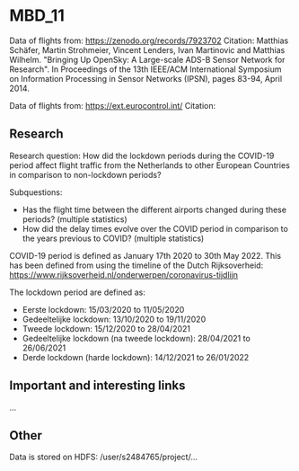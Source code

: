 # MBD_11

Data of flights from: https://zenodo.org/records/7923702
Citation: Matthias Schäfer, Martin Strohmeier, Vincent Lenders, Ivan Martinovic and Matthias Wilhelm. "Bringing Up OpenSky: A Large-scale ADS-B Sensor Network for Research".
In Proceedings of the 13th IEEE/ACM International Symposium on Information Processing in Sensor Networks (IPSN), pages 83-94, April 2014.

Data of flights from: https://ext.eurocontrol.int/
Citation: 

## Research

Research question: How did the lockdown periods during the COVID-19 period affect flight traffic from the Netherlands to other European Countries in comparison to non-lockdown periods?

Subquestions:
- Has the flight time between the different airports changed during these periods? (multiple statistics)
- How did the delay times evolve over the COVID period in comparison to the years previous to COVID? (multiple statistics)

COVID-19 period is defined as January 17th 2020 to 30th May 2022. This has been defined from using the timeline of the Dutch Rijksoverheid: https://www.rijksoverheid.nl/onderwerpen/coronavirus-tijdlijn

The lockdown period are defined as:
- Eerste lockdown: 15/03/2020 to 11/05/2020
- Gedeeltelijke lockdown: 13/10/2020 to 19/11/2020
- Tweede lockdown: 15/12/2020 to 28/04/2021
- Gedeeltelijke lockdown (na tweede lockdown): 28/04/2021 to 26/06/2021
- Derde lockdown (harde lockdown): 14/12/2021 to 26/01/2022

## Important and interesting links

...

## Other

Data is stored on HDFS: /user/s2484765/project/...
